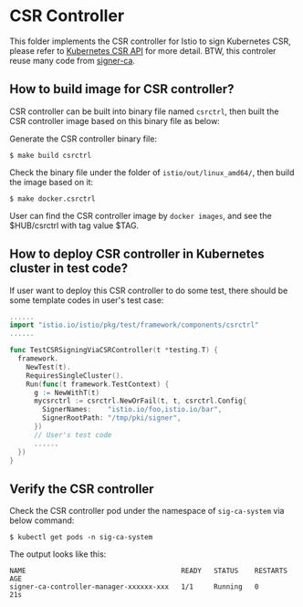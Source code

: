 # CSR Controller

This folder implements the CSR controller for Istio to sign Kubernetes CSR, please refer to [Kubernetes CSR API](https://kubernetes.io/docs/reference/access-authn-authz/certificate-signing-requests/) for more detail. BTW, this controler reuse many code from [signer-ca](https://github.com/cert-manager/signer-ca).

## How to build image for CSR controller?

CSR controller can be built into binary file named `csrctrl`, then built the CSR controller image based on this binary file as below:

Generate the CSR controller binary file:

```console
$ make build csrctrl
```

Check the binary file under the folder of `istio/out/linux_amd64/`, then build the image based on it:

```console
$ make docker.csrctrl
```

User can find the CSR controller image by `docker images`, and see the $HUB/csrctrl with tag value $TAG.

## How to deploy CSR controller in Kubernetes cluster in test code?

If user want to deploy this CSR controller to do some test, there should be some template codes in user's test case:

```go
......
import "istio.io/istio/pkg/test/framework/components/csrctrl"
......

func TestCSRSigningViaCSRController(t *testing.T) {
  framework.
    NewTest(t).
    RequiresSingleCluster().
    Run(func(t framework.TestContext) {
      g := NewWithT(t)
      mycsrctrl := csrctrl.NewOrFail(t, t, csrctrl.Config{
        SignerNames:    "istio.io/foo,istio.io/bar",
        SignerRootPath: "/tmp/pki/signer",
      })
      // User's test code
      ......
  })
}
```

## Verify the CSR controller

Check the CSR controller pod under the namespace of `sig-ca-system` via below command:

```console
$ kubectl get pods -n sig-ca-system
```

The output looks like this:

```console
NAME                                      READY   STATUS    RESTARTS   AGE
signer-ca-controller-manager-xxxxxx-xxx   1/1     Running   0          21s
```
